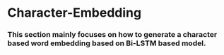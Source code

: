 # Character-Embedding
### This section mainly focuses on how to generate a character based word embedding based on Bi-LSTM based model. 
